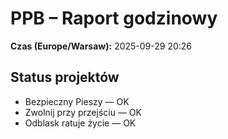 # PPB – Raport godzinowy
**Czas (Europe/Warsaw):** 2025-09-29 20:26

## Status projektów
- Bezpieczny Pieszy — OK
- Zwolnij przy przejściu — OK
- Odblask ratuje życie — OK

